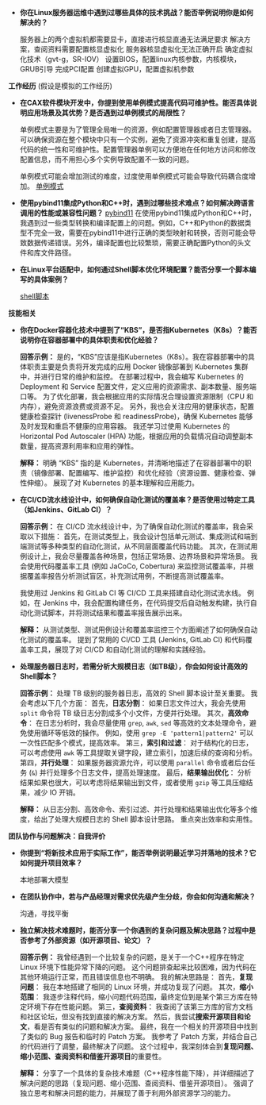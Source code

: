 - **你在Linux服务器运维中遇到过哪些具体的技术挑战？能否举例说明你是如何解决的？**
    
    服务器上的两个虚拟机都需要显卡，直接进行核显直通无法满足要求
    解决方案，查阅资料需要配置核显虚拟化
    服务器核显虚拟化无法正确开启
    确定虚拟化技术（gvt-g，SR-IOV）
    设置BIOS，配置linux内核参数，内核模块，GRUB引导
    完成PCI配置
    创建虚拟GPU，配置虚拟机参数    

**工作经历** (假设是模拟的工作经历)

- **在CAX软件模块开发中，你提到使用单例模式提高代码可维护性。能否具体说明应用场景及其优势？是否遇到过单例模式的局限性？**
    
    单例模式主要是为了管理全局唯一的资源，例如配置管理器或者日志管理器。可以确保资源在整个模块中只有一个实例，避免了资源冲突和重复创建，提高代码的统一性和可维护性。配置管理器单例可以方便地在任何地方访问和修改配置信息，而不用担心多个实例导致配置不一致的问题。
    
    单例模式可能会增加测试的难度，过度使用单例模式可能会导致代码耦合度增加。
    [单例模式](obsidian://open?vault=Obsidian&file=009-%E9%9D%A2%E8%AF%95%2F%E7%A4%BA%E4%BE%8B%2F%E5%8D%95%E4%BE%8B%E6%A8%A1%E5%BC%8F)
    
- **使用pybind11集成Python和C++时，遇到过哪些技术难点？如何解决跨语言调用的性能或兼容性问题？**
    [pybind11](obsidian://open?vault=Obsidian&file=009-%E9%9D%A2%E8%AF%95%2F%E7%A4%BA%E4%BE%8B%2Fpybind11)
    在使用pybind11集成Python和C++时，我遇到过一些类型转换和编译配置上的问题。例如，C++和Python的数据类型不完全一致，需要在pybind11中进行正确的类型映射和转换，否则可能会导致数据传递错误。另外，编译配置也比较繁琐，需要正确配置Python的头文件和库文件路径。
    
- **在Linux平台适配中，如何通过Shell脚本优化环境配置？能否分享一个脚本编写的具体案例？**
    
    [shell脚本](obsidian://open?vault=Obsidian&file=009-%E9%9D%A2%E8%AF%95%2F%E7%A4%BA%E4%BE%8B%2Fshell%E8%84%9A%E6%9C%AC)

**技能相关**

- **你在Docker容器化技术中提到了“KBS”，是否指Kubernetes（K8s）？能否说明你在容器部署中的具体职责和优化经验？**
    
    **回答示例：** 是的，“KBS”应该是指Kubernetes（K8s）。我在容器部署中的具体职责主要是负责将开发完成的应用 Docker 镜像部署到 Kubernetes 集群中，并进行日常的维护和监控。 在部署过程中，我会编写 Kubernetes 的 Deployment 和 Service 配置文件，定义应用的资源需求、副本数量、服务端口等。 为了优化部署，我会根据应用的实际情况合理设置资源限制（CPU 和内存），避免资源浪费或资源不足。 另外，我也会关注应用的健康状态，配置健康检查探针 (livenessProbe 和 readinessProbe)，确保 Kubernetes 能够及时发现和重启不健康的应用容器。 我还学习过使用 Kubernetes 的 Horizontal Pod Autoscaler (HPA) 功能，根据应用的负载情况自动调整副本数量，提高资源利用率和应用的弹性。
    
    **解释：** 明确 “KBS” 指的是 Kubernetes，并清晰地描述了在容器部署中的职责（镜像部署、配置编写、维护监控）和优化经验（资源设置、健康检查、弹性伸缩）。 展现了对 Kubernetes 的基本理解和应用能力。
    
- **在CI/CD流水线设计中，如何确保自动化测试的覆盖率？是否使用过特定工具（如Jenkins、GitLab CI）？**
    
    **回答示例：** 在 CI/CD 流水线设计中，为了确保自动化测试的覆盖率，我会采取以下措施： 首先，在测试类型上，我会设计包括单元测试、集成测试和端到端测试等多种类型的自动化测试，从不同层面覆盖代码功能。 其次，在测试用例设计上，我会尽量覆盖各种场景，包括正常场景、边界场景和异常场景。 我会使用代码覆盖率工具 (例如 JaCoCo, Cobertura) 来监控测试覆盖率，并根据覆盖率报告分析测试盲区，补充测试用例，不断提高测试覆盖率。
    
    我使用过 Jenkins 和 GitLab CI 等 CI/CD 工具来搭建自动化测试流水线。 例如，在 Jenkins 中，我会配置构建任务，在代码提交后自动触发构建，执行自动化测试脚本，并将测试结果和覆盖率报告展示出来。
    
    **解释：** 从测试类型、测试用例设计和覆盖率监控三个方面阐述了如何确保自动化测试的覆盖率。 提到了常用的 CI/CD 工具 (Jenkins, GitLab CI) 和代码覆盖率工具，展现了对 CI/CD 和自动化测试的理解和实践经验。
    
- **处理服务器日志时，若需分析大规模日志（如TB级），你会如何设计高效的Shell脚本？**
    
    **回答示例：** 处理 TB 级别的服务器日志，高效的 Shell 脚本设计至关重要。 我会考虑以下几个方面： 首先，**日志分割**： 如果日志文件过大，我会先使用 `split` 命令将 TB 级日志分割成多个小文件，方便并行处理。 其次，**高效命令**： 在日志分析时，我会尽量使用 `grep`, `awk`, `sed` 等高效的文本处理命令，避免使用循环等低效的操作。 例如，使用 `grep -E 'pattern1|pattern2'` 可以一次性匹配多个模式，提高效率。 第三，**索引和过滤**： 对于结构化的日志，可以考虑使用 `awk` 等工具提取关键字段，建立索引，加速后续的查询和分析。 第四，**并行处理**： 如果服务器资源允许，可以使用 `parallel` 命令或者后台任务 (`&`) 并行处理多个日志文件，提高处理速度。 最后，**结果输出优化**： 分析结果如果也很大，可以考虑将结果输出到文件，或者使用 `gzip` 等工具压缩结果，减少 IO 开销。
    
    **解释：** 从日志分割、高效命令、索引过滤、并行处理和结果输出优化等多个维度，给出了处理大规模日志的 Shell 脚本设计思路。 重点突出效率和实用性。
    

**团队协作与问题解决：自我评价**

- **你提到“将新技术应用于实际工作”，能否举例说明最近学习并落地的技术？它如何提升项目效率？**
    
    本地部署大模型
    
- **在团队协作中，若与产品经理对需求优先级产生分歧，你会如何沟通和解决？**
    
	沟通，寻找平衡
    
- **独立解决技术难题时，能否分享一个你遇到的复杂问题及解决思路？过程中是否参考了外部资源（如开源项目、论文）？**
    
    **回答示例：** 我曾经遇到一个比较复杂的问题，是关于一个C++程序在特定 Linux 环境下性能异常下降的问题。 这个问题排查起来比较困难，因为代码在其他环境运行正常，而且错误信息也不明确。 我的解决思路是： 首先，**复现问题**： 我在本地搭建了相同的 Linux 环境，并成功复现了问题。 其次，**缩小范围**： 我逐步注释代码，缩小问题代码范围，最终定位到是某个第三方库在特定环境下存在性能问题。 第三，**查阅资料**： 我查阅了该第三方库的官方文档和社区论坛，但没有找到直接的解决方案。 然后，我尝试**搜索开源项目和论文**，看是否有类似的问题和解决方案。 最终，我在一个相关的开源项目中找到了类似的 Bug 报告和临时的 Patch 方案。 我参考了 Patch 方案，并结合自己的代码进行了调整，最终解决了问题。 这个过程中，我深刻体会到**复现问题、缩小范围、查阅资料和借鉴开源项目**的重要性。
    
    **解释：** 分享了一个具体的复杂技术难题（C++程序性能下降），并详细描述了解决问题的思路（复现问题、缩小范围、查阅资料、借鉴开源项目）。 强调了独立思考和解决问题的能力，并展现了善于利用外部资源学习的能力。